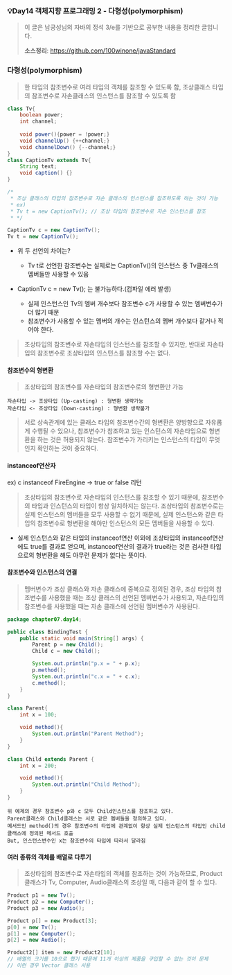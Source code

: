 ### 💡Day14 객체지향 프로그래밍 2 - 다형성(polymorphism)
> 이 글은 남궁성님의 자바의 정석 3/e를 기반으로 공부한 내용을 정리한 글입니다.
>
> **소스정리**: https://github.com/100winone/javaStandard

### 다형성(polymorphism)
> 한 타입의 참조변수로 여러 타입의 객체를 참조할 수 있도록 함, 조상클래스 타입의 참조변수로 자손클래스의 인스턴스를 참조할 수 있도록 함 

```java
class Tv{
    boolean power; 
    int channel;
    
    void power(){power = !power;}
    void channelUp() {++channel;}
    void channelDown() {--channel;}
}
class CaptionTv extends Tv{
    String text;
    void caption() {}
}

/*
 * 조상 클래스의 타입의 참조변수로 자손 클래스의 인스턴스를 참조하도록 하는 것이 가능
 * ex)
 * Tv t = new CaptionTv(); // 조상 타입의 참조변수로 자손 인스턴스를 참조
 * */
```

```java
CaptionTv c = new CaptionTv();
Tv t = new CaptionTv();
```
- 위 두 선언의 차이는?
  - Tv t로 선언한 참조변수는 실제로는 CaptionTv()의 인스턴스 중 Tv클래스의 멤버들만 사용할 수 있음

- CaptionTv c = new Tv(); 는 불가능하다.(컴파일 에러 발생)
    - 실제 인스턴스인 Tv의 멤버 개수보다 참조변수 c가 사용할 수 있는 멤버변수가 더 많기 때문
    - 참조변수가 사용할 수 있는 멤버의 개수는 인스턴스의 멤버 개수보다 같거나 적어야 한다.

> 조상타입의 참조변수로 자손타입의 인스턴스를 참조할 수 있지만, 반대로 자손타입의 참조변수로 조상타입의 인스턴스를 참조할 수는 없다.

#### 참조변수의 형변환
> 조상타입의 참조변수를 자손타입의 참조변수로의 형변환만 가능

```
자손타입 -> 조상타입 (Up-casting) : 형변환 생략가능
자손타입 <- 조상타입 (Down-casting) : 형변환 생략불가
```

> 서로 상속관계에 있는 클래스 타입의 참조변수간의 형변환은 양방향으로 자유롭게 수행될 수 있으나, 참조변수가 참조하고 있는 인스턴스의 자손타입으로 형변환을 하는 것은 허용되지 않는다. 참조변수가 가리키는 인스턴스의 타입이 무엇인지 확인하는 것이 중요하다.

#### instanceof연산자

ex) c instanceof FireEngine -> true or false 리턴

> 조상타입의 참조변수로 자손타입의 인스턴스를 참조할 수 있기 때문에, 참조변수의 타입과 인스턴스의 타입이 항상 일치하지는 않는다. 조상타입의 참조변수로는 실제 인스턴스의 멤버들을 모두 사용할 수 없기 때문에, 실제 인스턴스와 같은 타입의 참조변수로 형변환을 해야만 인스턴스의 모든 멤버들을 사용할 수 있다.

- 실제 인스턴스와 같은 타입의 instanceof연산 이외에 조상타입의 instanceof연산에도 true를 결과로 얻으며, instanceof연산의 결과가 true라는 것은 검사한 타입으로의 형변환을 해도 아무런 문제가 없다는 뜻이다.

#### 참조변수와 인스턴스의 연결
> 멤버변수가 조상 클래스와 자손 클래스에 중복으로 정의된 경우, 조상 타입의 참조변수를 사용했을 때는 조상 클래스의 선언된 멤버변수가 사용되고, 자손타입의 참조변수를 사용했을 때는 자손 클래스에 선언된 멤버변수가 사용된다.
```java
package chapter07.day14;

public class BindingTest {
    public static void main(String[] args) {
        Parent p = new Child();
        Child c = new Child();

        System.out.println("p.x = " + p.x);
        p.method();
        System.out.println("c.x = " + c.x);
        c.method();
    }
}

class Parent{
    int x = 100;

    void method(){
        System.out.println("Parent Method");
    }
}

class Child extends Parent {
    int x = 200;

    void method(){
        System.out.println("Child Method");
    }
}
```
```
위 예제의 경우 참조변수 p와 c 모두 Child인스턴스를 참조하고 있다. 
Parent클래스와 Child클래스는 서로 같은 멤버들을 정의하고 있다.
메서드인 method()의 경우 참조변수의 타입에 관계없이 항상 실제 인스턴스의 타입인 child클래스에 정의된 메서드 호출
But, 인스턴스변수인 x는 참조변수의 타입에 따라서 달라짐 
```

#### 여러 종류의 객체를 배열로 다루기
> 조상타입의 참조변수로 자손타입의 객체를 참조하는 것이 가능하므로, Product클래스가 Tv, Computer, Audio클래스의 조상일 때, 다음과 같이 할 수 있다.
```java
Product p1 = new Tv();
Product p2 = new Computer();
Product p3 = new Audio();

Product p[] = new Product[3];
p[0] = new Tv();
p[1] = new Computer();
p[2] = new Audio();
```

```java
Product2[] item = new Product2[10];
// 배열의 크기를 10으로 했기 때문에 11개 이상의 제품을 구입할 수 없는 것이 문제
// 이런 경우 Vector 클래스 사용
```
